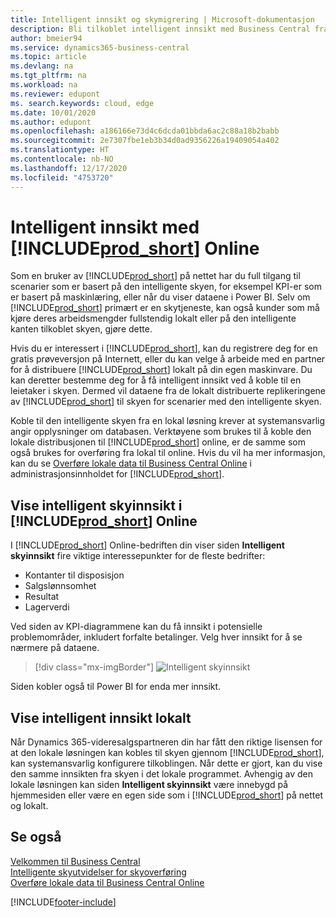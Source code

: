 ```yaml
---
title: Intelligent innsikt og skymigrering | Microsoft-dokumentasjon
description: Bli tilkoblet intelligent innsikt med Business Central fra din lokale løsning. Lær hvordan du migrerer til skyen.
author: bmeier94
ms.service: dynamics365-business-central
ms.topic: article
ms.devlang: na
ms.tgt_pltfrm: na
ms.workload: na
ms.reviewer: edupont
ms. search.keywords: cloud, edge
ms.date: 10/01/2020
ms.author: edupont
ms.openlocfilehash: a186166e73d4c6dcda01bbda6ac2c88a18b2babb
ms.sourcegitcommit: 2e7307fbe1eb3b34d0ad9356226a19409054a402
ms.translationtype: HT
ms.contentlocale: nb-NO
ms.lasthandoff: 12/17/2020
ms.locfileid: "4753720"
---
```

# <a name="intelligent-insights-with-prod_short-online"></a>Intelligent innsikt med [!INCLUDE[prod_short](includes/prod_short.md)] Online

Som en bruker av [!INCLUDE[prod_short](includes/prod_short.md)] på nettet har du full tilgang til scenarier som er basert på den intelligente skyen, for eksempel KPI-er som er basert på maskinlæring, eller når du viser dataene i Power BI. Selv om [!INCLUDE[prod_short](includes/prod_short.md)] primært er en skytjeneste, kan også kunder som må kjøre deres arbeidsmengder fullstendig lokalt eller på den intelligente kanten tilkoblet skyen, gjøre dette.  

Hvis du er interessert i [!INCLUDE[prod_short](includes/prod_short.md)], kan du registrere deg for en gratis prøveversjon på Internett, eller du kan velge å arbeide med en partner for å distribuere [!INCLUDE[prod_short](includes/prod_short.md)] lokalt på din egen maskinvare. Du kan deretter bestemme deg for å få intelligent innsikt ved å koble til en leietaker i skyen. Dermed vil dataene fra de lokalt distribuerte replikeringene av [!INCLUDE[prod_short](includes/prod_short.md)] til skyen for scenarier med den intelligente skyen.  

Koble til den intelligente skyen fra en lokal løsning krever at systemansvarlig angir opplysninger om databasen. Verktøyene som brukes til å koble den lokale distribusjonen til [!INCLUDE[prod_short](includes/prod_short.md)] online, er de samme som også brukes for overføring fra lokal til online. Hvis du vil ha mer informasjon, kan du se [Overføre lokale data til Business Central Online](/dynamics365/business-central/dev-itpro/administration/migrate-data) i administrasjonsinnholdet for [!INCLUDE[prod_short](includes/prod_short.md)].  

## <a name="viewing-intelligent-cloud-insights-in-prod_short-online"></a>Vise intelligent skyinnsikt i [!INCLUDE[prod_short](includes/prod_short.md)] Online

I [!INCLUDE[prod_short](includes/prod_short.md)] Online-bedriften din viser siden **Intelligent skyinnsikt** fire viktige interessepunkter for de fleste bedrifter:

- Kontanter til disposisjon
- Salgslønnsomhet
- Resultat
- Lagerverdi

Ved siden av KPI-diagrammene kan du få innsikt i potensielle problemområder, inkludert forfalte betalinger. Velg hver innsikt for å se nærmere på dataene.  

> [!div class="mx-imgBorder"]
> ![Intelligent skyinnsikt](media/across-intelligent-cloud/intelligentcloudApril19.png "Viser siden Intelligent skyinnsikt i Business Central")

Siden kobler også til Power BI for enda mer innsikt.

## <a name="viewing-intelligent-insights-on-premises"></a>Vise intelligent innsikt lokalt

Når Dynamics 365-videresalgspartneren din har fått den riktige lisensen for at den lokale løsningen kan kobles til skyen gjennom [!INCLUDE[prod_short](includes/prod_short.md)], kan systemansvarlig konfigurere tilkoblingen. Når dette er gjort, kan du vise den samme innsikten fra skyen i det lokale programmet. Avhengig av den lokale løsningen kan siden **Intelligent skyinnsikt** være innebygd på hjemmesiden eller være en egen side som i [!INCLUDE[prod_short](includes/prod_short.md)] på nettet og lokalt.  

## <a name="see-also"></a>Se også

[Velkommen til Business Central](index.md)  
[Intelligente skyutvidelser for skyoverføring](ui-extensions-data-replication.md)  
[Overføre lokale data til Business Central Online](/dynamics365/business-central/dev-itpro/administration/migrate-data)  


[!INCLUDE[footer-include](includes/footer-banner.md)]